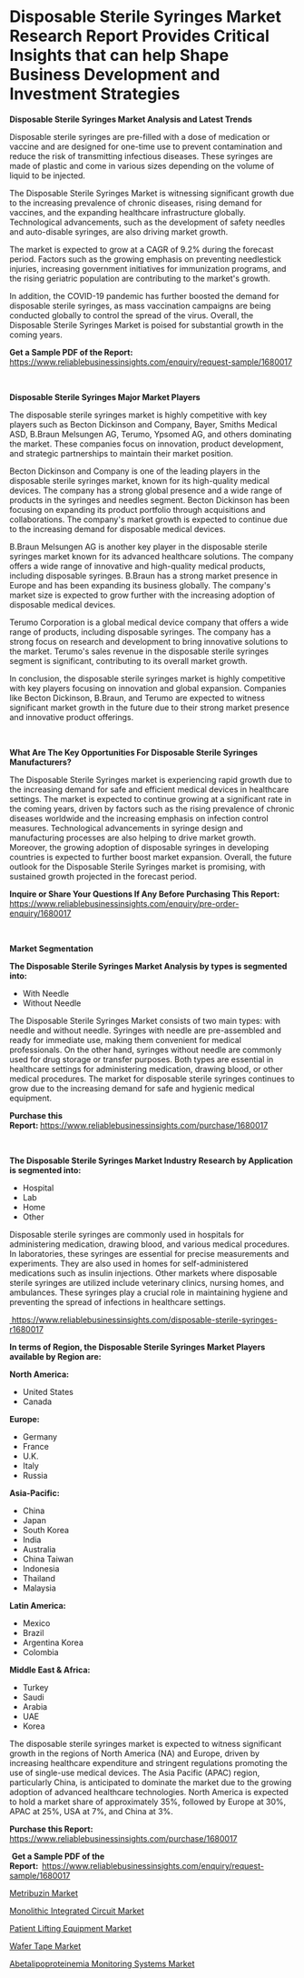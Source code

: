 <p><h1>Disposable Sterile Syringes Market Research Report Provides Critical Insights that can help Shape Business Development and Investment Strategies</h1></p><p><strong>Disposable Sterile Syringes Market Analysis and Latest Trends</strong></p>
<p><p>Disposable sterile syringes are pre-filled with a dose of medication or vaccine and are designed for one-time use to prevent contamination and reduce the risk of transmitting infectious diseases. These syringes are made of plastic and come in various sizes depending on the volume of liquid to be injected.</p><p>The Disposable Sterile Syringes Market is witnessing significant growth due to the increasing prevalence of chronic diseases, rising demand for vaccines, and the expanding healthcare infrastructure globally. Technological advancements, such as the development of safety needles and auto-disable syringes, are also driving market growth.</p><p>The market is expected to grow at a CAGR of 9.2% during the forecast period. Factors such as the growing emphasis on preventing needlestick injuries, increasing government initiatives for immunization programs, and the rising geriatric population are contributing to the market's growth.</p><p>In addition, the COVID-19 pandemic has further boosted the demand for disposable sterile syringes, as mass vaccination campaigns are being conducted globally to control the spread of the virus. Overall, the Disposable Sterile Syringes Market is poised for substantial growth in the coming years.</p></p>
<p><strong>Get a Sample PDF of the Report:&nbsp;</strong> <a href="https://www.reliablebusinessinsights.com/enquiry/request-sample/1680017">https://www.reliablebusinessinsights.com/enquiry/request-sample/1680017</a></p>
<p>&nbsp;</p>
<p><strong>Disposable Sterile Syringes Major Market Players</strong></p>
<p><p>The disposable sterile syringes market is highly competitive with key players such as Becton Dickinson and Company, Bayer, Smiths Medical ASD, B.Braun Melsungen AG, Terumo, Ypsomed AG, and others dominating the market. These companies focus on innovation, product development, and strategic partnerships to maintain their market position.</p><p>Becton Dickinson and Company is one of the leading players in the disposable sterile syringes market, known for its high-quality medical devices. The company has a strong global presence and a wide range of products in the syringes and needles segment. Becton Dickinson has been focusing on expanding its product portfolio through acquisitions and collaborations. The company's market growth is expected to continue due to the increasing demand for disposable medical devices.</p><p>B.Braun Melsungen AG is another key player in the disposable sterile syringes market known for its advanced healthcare solutions. The company offers a wide range of innovative and high-quality medical products, including disposable syringes. B.Braun has a strong market presence in Europe and has been expanding its business globally. The company's market size is expected to grow further with the increasing adoption of disposable medical devices.</p><p>Terumo Corporation is a global medical device company that offers a wide range of products, including disposable syringes. The company has a strong focus on research and development to bring innovative solutions to the market. Terumo's sales revenue in the disposable sterile syringes segment is significant, contributing to its overall market growth.</p><p>In conclusion, the disposable sterile syringes market is highly competitive with key players focusing on innovation and global expansion. Companies like Becton Dickinson, B.Braun, and Terumo are expected to witness significant market growth in the future due to their strong market presence and innovative product offerings.</p></p>
<p>&nbsp;</p>
<p><strong>What Are The Key Opportunities For Disposable Sterile Syringes Manufacturers?</strong></p>
<p><p>The Disposable Sterile Syringes market is experiencing rapid growth due to the increasing demand for safe and efficient medical devices in healthcare settings. The market is expected to continue growing at a significant rate in the coming years, driven by factors such as the rising prevalence of chronic diseases worldwide and the increasing emphasis on infection control measures. Technological advancements in syringe design and manufacturing processes are also helping to drive market growth. Moreover, the growing adoption of disposable syringes in developing countries is expected to further boost market expansion. Overall, the future outlook for the Disposable Sterile Syringes market is promising, with sustained growth projected in the forecast period.</p></p>
<p><strong>Inquire or Share Your Questions If Any Before Purchasing This Report:</strong> <a href="https://www.reliablebusinessinsights.com/enquiry/pre-order-enquiry/1680017">https://www.reliablebusinessinsights.com/enquiry/pre-order-enquiry/1680017</a></p>
<p>&nbsp;</p>
<p><strong>Market Segmentation</strong></p>
<p><strong>The Disposable Sterile Syringes Market Analysis by types is segmented into:</strong></p>
<p><ul><li>With Needle</li><li>Without Needle</li></ul></p>
<p><p>The Disposable Sterile Syringes Market consists of two main types: with needle and without needle. Syringes with needle are pre-assembled and ready for immediate use, making them convenient for medical professionals. On the other hand, syringes without needle are commonly used for drug storage or transfer purposes. Both types are essential in healthcare settings for administering medication, drawing blood, or other medical procedures. The market for disposable sterile syringes continues to grow due to the increasing demand for safe and hygienic medical equipment.</p></p>
<p><strong>Purchase this Report:&nbsp;</strong><a href="https://www.reliablebusinessinsights.com/purchase/1680017">https://www.reliablebusinessinsights.com/purchase/1680017</a></p>
<p>&nbsp;</p>
<p><strong>The Disposable Sterile Syringes Market Industry Research by Application is segmented into:</strong></p>
<p><ul><li>Hospital</li><li>Lab</li><li>Home</li><li>Other</li></ul></p>
<p><p>Disposable sterile syringes are commonly used in hospitals for administering medication, drawing blood, and various medical procedures. In laboratories, these syringes are essential for precise measurements and experiments. They are also used in homes for self-administered medications such as insulin injections. Other markets where disposable sterile syringes are utilized include veterinary clinics, nursing homes, and ambulances. These syringes play a crucial role in maintaining hygiene and preventing the spread of infections in healthcare settings.</p></p>
<p><a href="https://www.reliablebusinessinsights.com/disposable-sterile-syringes-r1680017">&nbsp;https://www.reliablebusinessinsights.com/disposable-sterile-syringes-r1680017</a></p>
<p><strong>In terms of Region, the Disposable Sterile Syringes Market Players available by Region are:</strong></p>
<p>
    <p> <strong> North America: </strong>
        <ul>
            <li>United States</li>
            <li>Canada</li>
        </ul>
        </p> 
    <p> <strong> Europe: </strong>
        <ul>
            <li>Germany</li>
            <li>France</li>
            <li>U.K.</li>
            <li>Italy</li>
            <li>Russia</li>
        </ul>
        </p> 
    <p> <strong> Asia-Pacific: </strong>
        <ul>
            <li>China</li>
            <li>Japan</li>
            <li>South Korea</li>
            <li>India</li>
            <li>Australia</li>
            <li>China Taiwan</li>
            <li>Indonesia</li>
            <li>Thailand</li>
            <li>Malaysia</li>
        </ul>
        </p> 
    <p> <strong> Latin America: </strong>
        <ul>
            <li>Mexico</li>
            <li>Brazil</li>
            <li>Argentina Korea</li>
            <li>Colombia</li>
        </ul>
        </p> 
    <p> <strong> Middle East & Africa: </strong>
        <ul>
            <li>Turkey</li>
            <li>Saudi</li>
            <li>Arabia</li>
            <li>UAE</li>
            <li>Korea</li>
        </ul>
    </p>
    </p>
<p><p>The disposable sterile syringes market is expected to witness significant growth in the regions of North America (NA) and Europe, driven by increasing healthcare expenditure and stringent regulations promoting the use of single-use medical devices. The Asia Pacific (APAC) region, particularly China, is anticipated to dominate the market due to the growing adoption of advanced healthcare technologies. North America is expected to hold a market share of approximately 35%, followed by Europe at 30%, APAC at 25%, USA at 7%, and China at 3%.</p></p>
<p><strong>Purchase this Report: </strong><a href="https://www.reliablebusinessinsights.com/purchase/1680017">https://www.reliablebusinessinsights.com/purchase/1680017</a></p>
<p>&nbsp;<strong>Get a Sample PDF of the Report:&nbsp;&nbsp;</strong><a href="https://www.reliablebusinessinsights.com/enquiry/request-sample/1680017">https://www.reliablebusinessinsights.com/enquiry/request-sample/1680017</a></p>
<p><strong></strong></p>
<p><p><a href="https://www.linkedin.com/pulse/metribuzin-market-size-share-analysis-growth-trends-sw9ie?trackingId=6BmlfGMDS3yyRUcDl%2B1tJQ%3D%3D">Metribuzin Market</a></p><p><a href="https://www.linkedin.com/pulse/monolithic-integrated-circuit-market-overview-global-trends-future-2tzrf?trackingId=NO57zqewQbKbf1VkCKGIsA%3D%3D">Monolithic Integrated Circuit Market</a></p><p><a href="https://github.com/LarryPearsongXXfvf/Market-Research-Report-List-1/blob/main/patient-lifting-equipment-market.md">Patient Lifting Equipment Market</a></p><p><a href="https://medium.com/@rontayewer0/emerging-trends-in-wafer-tape-market-global-outlook-and-future-prospects-from-2024-2031-3e65d83d4028">Wafer Tape Market</a></p><p><a href="https://github.com/brendafegmorris532/Market-Research-Report-List-2/blob/main/abetalipoproteinemia-monitoring-systems-market.md">Abetalipoproteinemia Monitoring Systems Market</a></p></p>